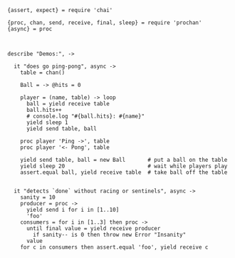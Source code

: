     {assert, expect} = require 'chai'

    {proc, chan, send, receive, final, sleep} = require 'prochan'
    {async} = proc



    describe "Demos:", ->

      it "does go ping-pong", async ->
        table = chan()

        Ball = -> @hits = 0

        player = (name, table) -> loop
          ball = yield receive table
          ball.hits++
          # console.log "#{ball.hits}: #{name}"
          yield sleep 1
          yield send table, ball

        proc player 'Ping ->', table
        proc player '<- Pong', table

        yield send table, ball = new Ball       # put a ball on the table
        yield sleep 20                          # wait while players play
        assert.equal ball, yield receive table  # take ball off the table


      it "detects `done` without racing or sentinels", async ->
        sanity = 10
        producer = proc ->
          yield send i for i in [1..10]
          'foo'
        consumers = for i in [1..3] then proc ->
          until final value = yield receive producer
            if sanity-- is 0 then throw new Error "Insanity"
          value
        for c in consumers then assert.equal 'foo', yield receive c
